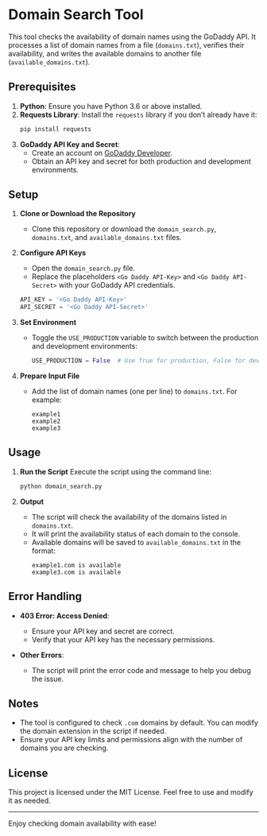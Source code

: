 # Domain Search Tool

This tool checks the availability of domain names using the GoDaddy API. It processes a list of domain names from a file (`domains.txt`), verifies their availability, and writes the available domains to another file (`available_domains.txt`).

## Prerequisites

1. **Python**: Ensure you have Python 3.6 or above installed.
2. **Requests Library**: Install the `requests` library if you don’t already have it:
   ```bash
   pip install requests
   ```
3. **GoDaddy API Key and Secret**:
   - Create an account on [GoDaddy Developer](https://developer.godaddy.com/).
   - Obtain an API key and secret for both production and development environments.

## Setup

1. **Clone or Download the Repository**
   - Clone this repository or download the `domain_search.py`, `domains.txt`, and `available_domains.txt` files.

2. **Configure API Keys**
   - Open the `domain_search.py` file.
   - Replace the placeholders `<Go Daddy API-Key>` and `<Go Daddy API-Secret>` with your GoDaddy API credentials.

   ```python
   API_KEY = '<Go Daddy API-Key>'
   API_SECRET = '<Go Daddy API-Secret>'
   ```

3. **Set Environment**
   - Toggle the `USE_PRODUCTION` variable to switch between the production and development environments:
     ```python
     USE_PRODUCTION = False  # Use True for production, False for development
     ```

4. **Prepare Input File**
   - Add the list of domain names (one per line) to `domains.txt`. For example:
     ```
     example1
     example2
     example3
     ```

## Usage

1. **Run the Script**
   Execute the script using the command line:
   ```bash
   python domain_search.py
   ```

2. **Output**
   - The script will check the availability of the domains listed in `domains.txt`.
   - It will print the availability status of each domain to the console.
   - Available domains will be saved to `available_domains.txt` in the format:
     ```
     example1.com is available
     example3.com is available
     ```

## Error Handling

- **403 Error: Access Denied**:
  - Ensure your API key and secret are correct.
  - Verify that your API key has the necessary permissions.

- **Other Errors**:
  - The script will print the error code and message to help you debug the issue.

## Notes

- The tool is configured to check `.com` domains by default. You can modify the domain extension in the script if needed.
- Ensure your API key limits and permissions align with the number of domains you are checking.

## License

This project is licensed under the MIT License. Feel free to use and modify it as needed.

---

Enjoy checking domain availability with ease!

